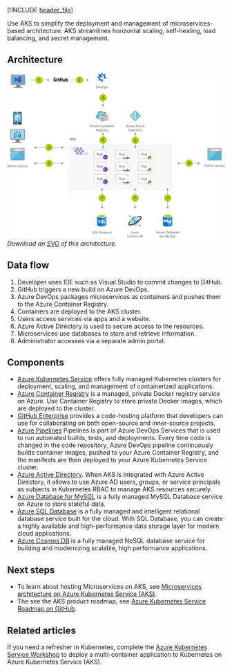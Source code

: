 [!INCLUDE [header_file](../../../includes/sol-idea-header.md)]

Use AKS to simplify the deployment and management of microservices-based architecture. AKS streamlines horizontal scaling, self-healing, load balancing, and secret management.

## Architecture

![Architecture Diagram](../media/microservices-with-aks.png)
*Download an [SVG](../media/microservices-with-aks.svg) of this architecture.*

## Data flow

1. Developer uses IDE such as Visual Studio to commit changes to GitHub.
1. GitHub triggers a new build on Azure DevOps.
1. Azure DevOps packages microservices as containers and pushes them to the Azure Container Registry.
1. Containers are deployed to the AKS cluster.
1. Users access services via apps and a website.
1. Azure Active Directory is used to secure access to the resources.
1. Microservices use databases to store and retrieve information.
1. Administrator accesses via a separate admin portal.

## Components

- [Azure Kubernetes Service](https://azure.microsoft.com/services/kubernetes-service/) offers fully managed Kubernetes clusters for deployment, scaling, and management of containerized applications.
- [Azure Container Registry](https://docs.microsoft.com/en-us/azure/container-registry/) is a managed, private Docker registry service on Azure. Use Container Registry to store private Docker images, which are deployed to the cluster. 
- [GitHub Enterprise](https://help.github.com/en/github) provides a code-hosting platform that developers can use for collaborating on both open-source and inner-source projects.
- [Azure Pipelines](https://docs.microsoft.com/en-us/azure/devops/pipelines/ecosystems/kubernetes/aks-template?view=azure-devops) Pipelines is part of Azure DevOps Services that is used to run automated builds, tests, and deployments. Every time code is changed in the code repository, Azure DevOps pipeline continuously builds container images, pushed to your Azure Container Registry, and the manifests are then deployed to your Azure Kubernetes Service cluster.
- [Azure Active Directory](https://docs.microsoft.com/en-us/azure/aks/manage-azure-rbac). When AKS is integrated with Azure Active Directory, it allows to use Azure AD users, groups, or service principals as subjects in Kubernetes RBAC to manage AKS resources securely.
- [Azure Database for MySQL](https://azure.microsoft.com/en-us/services/mysql/) is a fully managed MySQL Database service on Azure to store stateful data.
- [Azure SQL Database](https://docs.microsoft.com/en-us/azure/azure-sql/database/sql-database-paas-overview) is a fully managed and intelligent relational database service built for the cloud. With SQL Database, you can create a highly available and high-performance data storage layer for modern cloud applications.
- [Azure Cosmos DB](https://azure.microsoft.com/services/cosmos-db/) is a fully managed NoSQL database service for building and modernizing scalable, high performance applications.

## Next steps

- To learn about hosting Microservices on AKS, see [Microservices architecture on Azure Kubernetes Service (AKS)](https://docs.microsoft.com/en-us/azure/architecture/reference-architectures/containers/aks-microservices/aks-microservices).
- The see the AKS product roadmap, see [Azure Kubernetes Service Roadmap on GitHub](https://github.com/Azure/AKS/projects/1).

## Related articles

If you need a refresher in Kubernetes, complete the [Azure Kubernetes Service Workshop](https://docs.microsoft.com/en-us/learn/modules/aks-workshop/) to deploy a multi-container application to Kubernetes on Azure Kubernetes Service (AKS).
